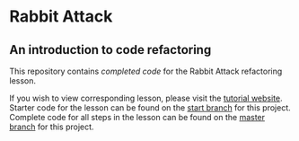 # Rabbit Attack
## An introduction to code refactoring

This repository contains *completed code* for the Rabbit Attack refactoring lesson.

If you wish to view corresponding lesson, please visit the [tutorial website](https://joncoop.github.io/rabbit-attack/). Starter code for the lesson can be found on the [start branch](https://github.com/joncoop/rabbit-attack/tree/start) for this project. Complete code for all steps in the lesson can be found on the [master branch](https://github.com/joncoop/rabbit-attack) for this project.